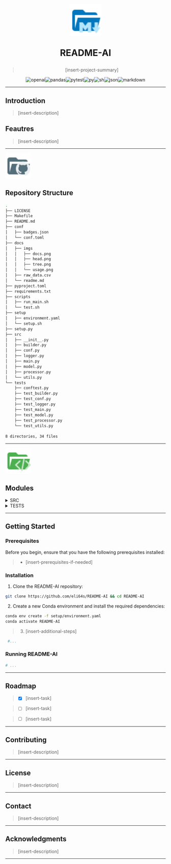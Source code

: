 
<div align="center">
<h1 align="center">

<img src="https://raw.githubusercontent.com/PKief/vscode-material-icon-theme/ec559a9f6bfd399b82bb44393651661b08aaf7ba/icons/folder-markdown-open.svg" width="100">

<div><p>README-AI</p></h1>


> [insert-project-summary]

![openai](https://img.shields.io/badge/OpenAI-412991.svg?style=for-the-badge&logo=OpenAI&logoColor=white)![pandas](https://img.shields.io/badge/pandas-150458.svg?style=for-the-badge&logo=pandas&logoColor=white)![pytest](https://img.shields.io/badge/Pytest-0A9EDC.svg?style=for-the-badge&logo=Pytest&logoColor=white)![py](https://img.shields.io/badge/Python-3776AB.svg?style=for-the-badge&logo=Python&logoColor=white)![sh](https://img.shields.io/badge/GNU%20Bash-4EAA25.svg?style=for-the-badge&logo=GNU-Bash&logoColor=white)![json](https://img.shields.io/badge/JSON-000000.svg?style=for-the-badge&logo=JSON&logoColor=white)![markdown](https://img.shields.io/badge/Markdown-000000.svg?style=for-the-badge&logo=Markdown&logoColor=white)

</div>


---

## Introduction

> [insert-description]

## Feautres

> [insert-description]

---

<img src="https://raw.githubusercontent.com/PKief/vscode-material-icon-theme/ec559a9f6bfd399b82bb44393651661b08aaf7ba/icons/folder-github-open.svg" width="80" />

## Repository Structure
```bash
.
├── LICENSE
├── Makefile
├── README.md
├── conf
│   ├── badges.json
│   └── conf.toml
├── docs
│   ├── imgs
│   │   ├── docs.png
│   │   ├── head.png
│   │   ├── tree.png
│   │   └── usage.png
│   ├── raw_data.csv
│   └── readme.md
├── pyproject.toml
├── requirements.txt
├── scripts
│   ├── run_main.sh
│   └── test.sh
├── setup
│   ├── environment.yaml
│   └── setup.sh
├── setup.py
├── src
│   ├── __init__.py
│   ├── builder.py
│   ├── conf.py
│   ├── logger.py
│   ├── main.py
│   ├── model.py
│   ├── processor.py
│   └── utils.py
└── tests
    ├── conftest.py
    ├── test_builder.py
    ├── test_conf.py
    ├── test_logger.py
    ├── test_main.py
    ├── test_model.py
    ├── test_processor.py
    └── test_utils.py

8 directories, 34 files
```
---

<img src="https://raw.githubusercontent.com/PKief/vscode-material-icon-theme/ec559a9f6bfd399b82bb44393651661b08aaf7ba/icons/folder-src-open.svg" width="80" />

## Modules



<details closed><summary>SRC</summary>

| file         | summary                                                                                                                                                                                                                                                                                   |
|:-------------|:------------------------------------------------------------------------------------------------------------------------------------------------------------------------------------------------------------------------------------------------------------------------------------------|
| conf.py      | This code defines a class called AppConfig which contains five other classes: OpenAI, GitHub, Markdown, Paths, and AppConfig.                                                                                                                                                             |
| processor.py | This code is a Python script that clones a GitHub repository to a temporary directory, parses the codebase to get each file as a raw string, gets the file extensions and packages to help generate project badge icons, and creates an environment file.                                 |
| logger.py    | This code creates a Logger class that is used to log messages with different levels of severity.It also configures the logger to use a colored formatter to display the log messages with different colors for different levels of severity.                                              |
| model.py     | This code is a Python function that uses the OpenAI Codex API to summarize Python code.It takes two parameters: an engine name and a dictionary of file names and code contents.                                                                                                          |
| builder.py   | This code is a function that builds a markdown file from a configuration object, a list of packages, and a URL.It reads a CSV file, creates a header with badges, creates a table of contents, creates a tree of the repository, creates a table of modules, and creates a usage section. |
| utils.py     | FileFactory is a class that creates a file handler based on the file type of the file path provided.It contains a dictionary of file types and their corresponding file handler classes.                                                                                                  |
| main.py      | This code is a script for a program called PydocsAI.It imports various modules and reads a configuration file.It then clones a codebase from a given URL and creates a list of packages and extensions.                                                                                   |

</details>


<details closed><summary>TESTS</summary>

| file              | summary                                                                                                                                                                                                                                                              |
|:------------------|:---------------------------------------------------------------------------------------------------------------------------------------------------------------------------------------------------------------------------------------------------------------------|
| test_model.py     | This code is a unit test for the code_to_text() function in the model.py file.It mocks the openai.Completion.create() function and tests the code_to_text() function with two different files.                                                                       |
| test_utils.py     | This code is a Python file containing utility functions for testing.It contains two functions, 'assert_equal' and 'assert_not_equal', which are used to compare two values and check if they are equal or not.                                                       |
| conftest.py       | This code is a pytest configuration file.It defines two fixtures, test_conf and my_fixture.The test_conf fixture has a scope of "function" while the my_fixture fixture returns a list of numbers.                                                                   |
| test_conf.py      | This code is a test for the AppConfig class.It creates an instance of AppConfig with OpenAI, GitHub, Markdown, and Paths objects as parameters.                                                                                                                      |
| test_builder.py   | This code is a Python script for testing a builder module.It contains a class called TestBuilder which has two methods: test_build_and_run and test_run.                                                                                                             |
| test_processor.py | This code is a test file for a processor module.It contains a test class with two test methods, test_process_data and test_process_file.                                                                                                                             |
| test_main.py      | This code tests the main.py file by mocking the configuration dictionary, files, and other functions.It checks that the logger is called correctly, the configuration file is read, the codebase is cloned, the code is converted to text, and the builder is built. |
| test_logger.py    | This code is a test file for a logger module.It contains a test class with two test methods, test_logger_logs_message and test_logger_logs_warning.                                                                                                                  |

</details>
<hr />

## Getting Started

### Prerequisites

Before you begin, ensure that you have the following prerequisites installed:


> - [insert-prerequisites-if-needed]


### Installation

1. Clone the README-AI repository:


```sh
git clone https://github.com/eli64s/README-AI && cd README-AI
```

2. Create a new Conda environment and install the required dependencies:

```sh
conda env create -f setup/environment.yaml
conda activate README-AI
```

> 3. [insert-additional-steps]


```sh
 #... 
```

### Running README-AI

```sh
# ... 
```

---


## Roadmap


> - [X] [insert-task]

> - [ ] [insert-task]

> - [ ] [insert-task]

---


## Contributing

> [insert-description]

---


## License

> [insert-description]

---


## Contact

> [insert-description]

---


## Acknowledgments

> [insert-description]

---
